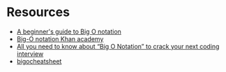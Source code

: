 # Resources
+ [A beginner's guide to Big O notation
](https://rob-bell.net/2009/06/a-beginners-guide-to-big-o-notation/)
+ [Big-O notation
 Khan academy](https://www.khanacademy.org/computing/computer-science/algorithms/asymptotic-notation/a/big-o-notation)
 + [All you need to know about “Big O Notation” to crack your next coding interview](https://medium.freecodecamp.org/all-you-need-to-know-about-big-o-notation-to-crack-your-next-coding-interview-9d575e7eec4)
 + [bigocheatsheet](http://bigocheatsheet.com/)
 